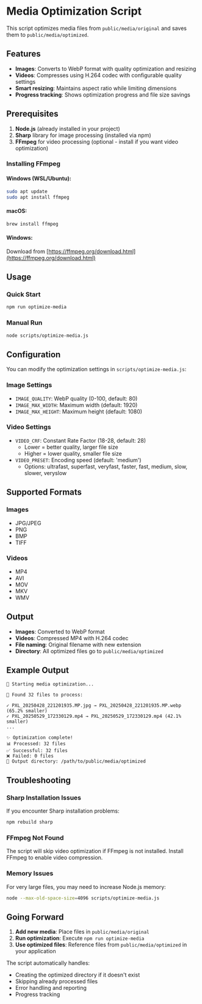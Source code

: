 # Media Optimization Script

This script optimizes media files from `public/media/original` and saves them to `public/media/optimized`.

## Features

- **Images**: Converts to WebP format with quality optimization and resizing
- **Videos**: Compresses using H.264 codec with configurable quality settings
- **Smart resizing**: Maintains aspect ratio while limiting dimensions
- **Progress tracking**: Shows optimization progress and file size savings

## Prerequisites

1. **Node.js** (already installed in your project)
2. **Sharp** library for image processing (installed via npm)
3. **FFmpeg** for video processing (optional - install if you want video optimization)

### Installing FFmpeg

#### Windows (WSL/Ubuntu):
```bash
sudo apt update
sudo apt install ffmpeg
```

#### macOS:
```bash
brew install ffmpeg
```

#### Windows:
Download from [https://ffmpeg.org/download.html](https://ffmpeg.org/download.html)

## Usage

### Quick Start
```bash
npm run optimize-media
```

### Manual Run
```bash
node scripts/optimize-media.js
```

## Configuration

You can modify the optimization settings in `scripts/optimize-media.js`:

### Image Settings
- `IMAGE_QUALITY`: WebP quality (0-100, default: 80)
- `IMAGE_MAX_WIDTH`: Maximum width (default: 1920)
- `IMAGE_MAX_HEIGHT`: Maximum height (default: 1080)

### Video Settings
- `VIDEO_CRF`: Constant Rate Factor (18-28, default: 28)
  - Lower = better quality, larger file size
  - Higher = lower quality, smaller file size
- `VIDEO_PRESET`: Encoding speed (default: 'medium')
  - Options: ultrafast, superfast, veryfast, faster, fast, medium, slow, slower, veryslow

## Supported Formats

### Images
- JPG/JPEG
- PNG
- BMP
- TIFF

### Videos
- MP4
- AVI
- MOV
- MKV
- WMV

## Output

- **Images**: Converted to WebP format
- **Videos**: Compressed MP4 with H.264 codec
- **File naming**: Original filename with new extension
- **Directory**: All optimized files go to `public/media/optimized`

## Example Output

```
🚀 Starting media optimization...

📁 Found 32 files to process:

✓ PXL_20250428_221201935.MP.jpg → PXL_20250428_221201935.MP.webp (65.2% smaller)
✓ PXL_20250529_172330129.mp4 → PXL_20250529_172330129.mp4 (42.1% smaller)
...

✨ Optimization complete!
📊 Processed: 32 files
✅ Successful: 32 files
❌ Failed: 0 files
📁 Output directory: /path/to/public/media/optimized
```

## Troubleshooting

### Sharp Installation Issues
If you encounter Sharp installation problems:
```bash
npm rebuild sharp
```

### FFmpeg Not Found
The script will skip video optimization if FFmpeg is not installed. Install FFmpeg to enable video compression.

### Memory Issues
For very large files, you may need to increase Node.js memory:
```bash
node --max-old-space-size=4096 scripts/optimize-media.js
```

## Going Forward

1. **Add new media**: Place files in `public/media/original`
2. **Run optimization**: Execute `npm run optimize-media`
3. **Use optimized files**: Reference files from `public/media/optimized` in your application

The script automatically handles:
- Creating the optimized directory if it doesn't exist
- Skipping already processed files
- Error handling and reporting
- Progress tracking
